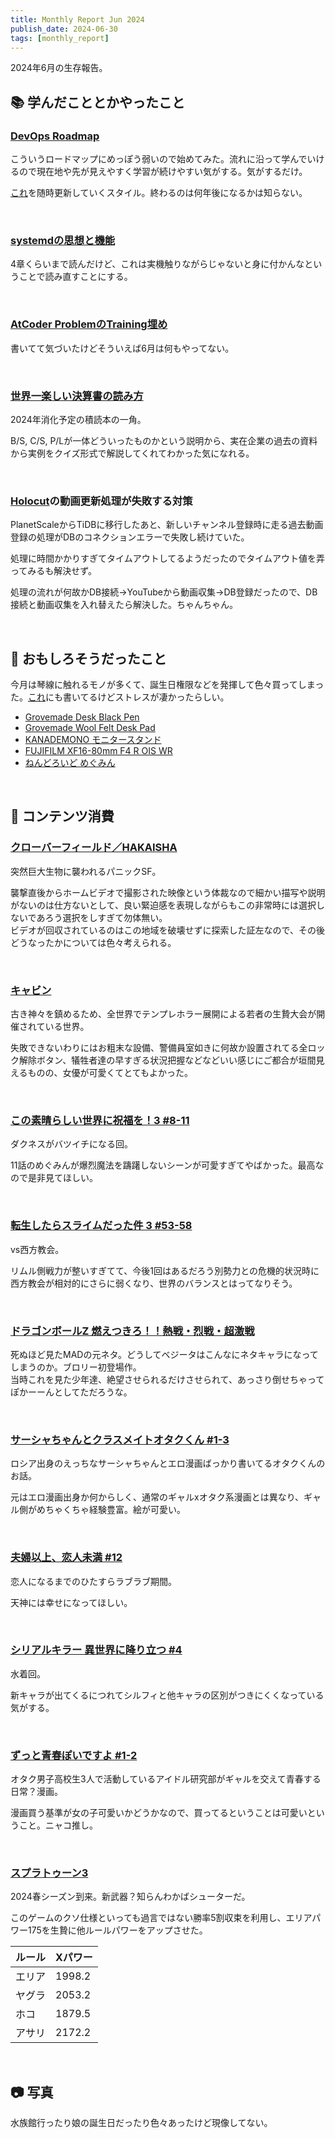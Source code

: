 ```yaml
---
title: Monthly Report Jun 2024
publish_date: 2024-06-30
tags: [monthly_report]
---
```


2024年6月の生存報告。

## 📚 学んだこととかやったこと

### [DevOps Roadmap](https://roadmap.sh/devops)

こういうロードマップにめっぽう弱いので始めてみた。流れに沿って学んでいけるので現在地や先が見えやすく学習が続けやすい気がする。気がするだけ。

[これ](https://blog.ryoo.cc/2024-05-19_devops-of-roadmap)を随時更新していくスタイル。終わるのは何年後になるかは知らない。

<br />

### [systemdの思想と機能](https://amzn.to/3y3X5jL)

4章くらいまで読んだけど、これは実機触りながらじゃないと身に付かんなということで読み直すことにする。

<br />

### [AtCoder ProblemのTraining埋め](https://kenkoooo.com/atcoder/#/training/Boot%20camp%20for%20Beginners/2)

書いてて気づいたけどそういえば6月は何もやってない。

<br />

### [世界一楽しい決算書の読み方](https://amzn.to/3XeBcJ5)

2024年消化予定の積読本の一角。

B/S, C/S, P/Lが一体どういったものかという説明から、実在企業の過去の資料から実例をクイズ形式で解説してくれてわかった気になれる。

<br />

### [Holocut](https://holocut.fan)の動画更新処理が失敗する対策

PlanetScaleからTiDBに移行したあと、新しいチャンネル登録時に走る過去動画登録の処理がDBのコネクションエラーで失敗し続けていた。

処理に時間かかりすぎてタイムアウトしてるようだったのでタイムアウト値を弄ってみるも解決せず。

処理の流れが何故かDB接続→YouTubeから動画収集→DB登録だったので、DB接続と動画収集を入れ替えたら解決した。ちゃんちゃん。

<br />

## 🧐 おもしろそうだったこと

今月は琴線に触れるモノが多くて、誕生日権限などを発揮して色々買ってしまった。[これ](https://blog.ryoo.cc/2024-06-05_graffiti)にも書いてるけどストレスが凄かったらしい。

- [Grovemade Desk Black Pen](https://grovemade.com/product/desk-pen/?initial=491)
- [Grovemade Wool Felt Desk Pad](https://grovemade.com/product/wool-felt-desk-pad/?initial=345)
- [KANADEMONO モニタースタンド](https://kanademono.design/collections/monitor-stand/products/mst-1)
- [FUJIFILM XF16-80mm F4 R OIS WR](https://amzn.to/3XPJIhX)
- [ねんどろいど めぐみん](https://amzn.to/45PRTMX)

<br />

## 👾 コンテンツ消費

### [クローバーフィールド／HAKAISHA](https://filmarks.com/movies/14527)

突然巨大生物に襲われるパニックSF。

襲撃直後からホームビデオで撮影された映像という体裁なので細かい描写や説明がないのは仕方ないとして、良い緊迫感を表現しながらもこの非常時には選択しないであろう選択をしすぎて勿体無い。  
ビデオが回収されているのはこの地域を破壊せずに探索した証左なので、その後どうなったかについては色々考えられる。

<br />

### [キャビン](https://filmarks.com/movies/53239)

古き神々を鎮めるため、全世界でテンプレホラー展開による若者の生贄大会が開催されている世界。

失敗できないわりにはお粗末な設備、警備員室如きに何故か設置されてる全ロック解除ボタン、犠牲者達の早すぎる状況把握などなどいい感じにご都合が垣間見えるものの、女優が可愛くてとてもよかった。

<br />

### [この素晴らしい世界に祝福を！3 #8-11](https://annict.com/works/8781)

ダクネスがバツイチになる回。

11話のめぐみんが爆烈魔法を躊躇しないシーンが可愛すぎてやばかった。最高なので是非見てほしい。

<br />

### [転生したらスライムだった件 3 #53-58](https://annict.com/works/10176)

vs西方教会。

リムル側戦力が整いすぎてて、今後1回はあるだろう別勢力との危機的状況時に西方教会が相対的にさらに弱くなり、世界のバランスとはってなりそう。

<br />

### [ドラゴンボールZ 燃えつきろ！！熱戦・烈戦・超激戦](https://filmarks.com/movies/38341)

死ぬほど見たMADの元ネタ。どうしてベジータはこんなにネタキャラになってしまうのか。ブロリー初登場作。  
当時これを見た少年達、絶望させられるだけさせられて、あっさり倒せちゃってぽかーーんとしてただろうな。

<br />

### [サーシャちゃんとクラスメイトオタクくん #1-3](https://amzn.to/4bQuFIW)

ロシア出身のえっちなサーシャちゃんとエロ漫画ばっかり書いてるオタクくんのお話。

元はエロ漫画出身か何からしく、通常のギャルxオタク系漫画とは異なり、ギャル側がめちゃくちゃ経験豊富。絵が可愛い。

<br />

### [夫婦以上、恋人未満 #12](https://amzn.to/3XlpgFj)

恋人になるまでのひたすらラブラブ期間。

天神には幸せになってほしい。

<br />

### [シリアルキラー 異世界に降り立つ #4](https://amzn.to/4eqWrNJ)

水着回。

新キャラが出てくるにつれてシルフィと他キャラの区別がつきにくくなっている気がする。

<br />

### [ずっと青春ぽいですよ #1-2](https://amzn.to/3XDPhzQ)

オタク男子高校生3人で活動しているアイドル研究部がギャルを交えて青春する日常？漫画。

漫画買う基準が女の子可愛いかどうかなので、買ってるということは可愛いということ。ニャコ推し。

<br />

### [スプラトゥーン3](https://amzn.to/3P9aon6)

2024春シーズン到来。新武器？知らんわかばシューターだ。  

このゲームのクソ仕様といっても過言ではない勝率5割収束を利用し、エリアパワー175を生贄に他ルールパワーをアップさせた。

|ルール|Xパワー|
|------|-------|
|エリア|1998.2 |
|ヤグラ|2053.2 |
|ホコ  |1879.5 |
|アサリ|2172.2 |

<br />

## 📷 写真

水族館行ったり娘の誕生日だったり色々あったけど現像してない。
